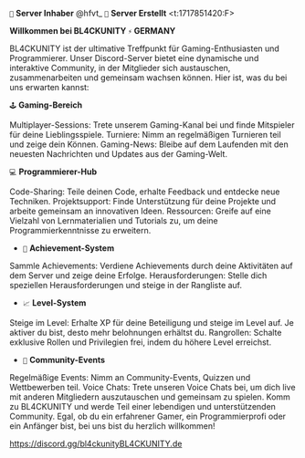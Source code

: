 ``👑`` **__Server Inhaber__** @hfvt_
``🍰`` **__Server Erstellt__** <t:1717851420:F>

**Willkommen bei BL4CKUNITY ``⚡`` GERMANY**

BL4CKUNITY ist der ultimative Treffpunkt für Gaming-Enthusiasten und Programmierer. Unser Discord-Server bietet eine dynamische und interaktive Community, in der Mitglieder sich austauschen, zusammenarbeiten und gemeinsam wachsen können. Hier ist, was du bei uns erwarten kannst:

``🕹️`` **Gaming-Bereich**

Multiplayer-Sessions: Trete unserem Gaming-Kanal bei und finde Mitspieler für deine Lieblingsspiele.
Turniere: Nimm an regelmäßigen Turnieren teil und zeige dein Können.
Gaming-News: Bleibe auf dem Laufenden mit den neuesten Nachrichten und Updates aus der Gaming-Welt.

``💻`` **Programmierer-Hub**

Code-Sharing: Teile deinen Code, erhalte Feedback und entdecke neue Techniken.
Projektsupport: Finde Unterstützung für deine Projekte und arbeite gemeinsam an innovativen Ideen.
Ressourcen: Greife auf eine Vielzahl von Lernmaterialien und Tutorials zu, um deine Programmierkenntnisse zu erweitern.

- ``🎉`` **Achievement-System**

Sammle Achievements: Verdiene Achievements durch deine Aktivitäten auf dem Server und zeige deine Erfolge.
Herausforderungen: Stelle dich speziellen Herausforderungen und steige in der Rangliste auf.

- ``📈`` **Level-System**

Steige im Level: Erhalte XP für deine Beteiligung und steige im Level auf. Je aktiver du bist, desto mehr belohnungen erhältst du.
Rangrollen: Schalte exklusive Rollen und Privilegien frei, indem du höhere Level erreichst.

- ``📢`` **Community-Events**

Regelmäßige Events: Nimm an Community-Events, Quizzen und Wettbewerben teil.
Voice Chats: Trete unseren Voice Chats bei, um dich live mit anderen Mitgliedern auszutauschen und gemeinsam zu spielen.
Komm zu BL4CKUNITY und werde Teil einer lebendigen und unterstützenden Community. Egal, ob du ein erfahrener Gamer, ein Programmierprofi oder ein Anfänger bist, bei uns bist du herzlich willkommen!

https://discord.gg/bl4ckunityBL4CKUNITY.de
